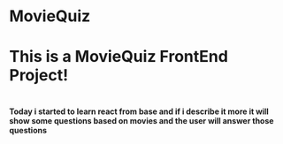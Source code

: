 # MovieQuiz
<h1>This is a MovieQuiz FrontEnd Project!<h1>
<h4> Today i started to learn react from base and if i describe it more it will show some questions based on movies and the user will answer those questions <h4>

